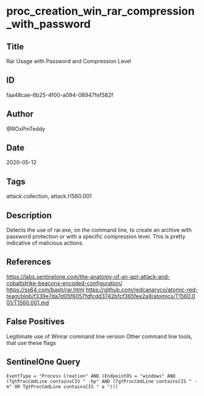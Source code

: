 # proc_creation_win_rar_compression_with_password

## Title
Rar Usage with Password and Compression Level

## ID
faa48cae-6b25-4f00-a094-08947fef582f

## Author
@ROxPinTeddy

## Date
2020-05-12

## Tags
attack.collection, attack.t1560.001

## Description
Detects the use of rar.exe, on the command line, to create an archive with password protection or with a specific compression level. This is pretty indicative of malicious actions.

## References
https://labs.sentinelone.com/the-anatomy-of-an-apt-attack-and-cobaltstrike-beacons-encoded-configuration/
https://ss64.com/bash/rar.html
https://github.com/redcanaryco/atomic-red-team/blob/f339e7da7d05f6057fdfcdd3742bfcf365fee2a9/atomics/T1560.001/T1560.001.md

## False Positives
Legitimate use of Winrar command line version
Other command line tools, that use these flags

## SentinelOne Query
```
EventType = "Process Creation" AND (EndpointOS = "windows" AND (TgtProcCmdLine containsCIS " -hp" AND (TgtProcCmdLine containsCIS " -m" OR TgtProcCmdLine containsCIS " a ")))

```